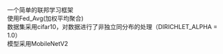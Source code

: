 一个简单的联邦学习框架
<br>
使用Fed_Avg(加权平均聚合)
<br>
数据集采用cifar10，对数据进行了非独立同分布的处理（DIRICHLET_ALPHA = 1.0）
<br>
模型采用MobileNetV2


